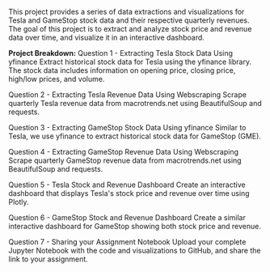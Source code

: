 This project provides a series of data extractions and visualizations for Tesla and GameStop stock data and their respective quarterly revenues. The goal of this project is to extract and analyze stock price and revenue data over time, and visualize it in an interactive dashboard.

**Project Breakdown:**
Question 1 - Extracting Tesla Stock Data Using yfinance
Extract historical stock data for Tesla using the yfinance library. The stock data includes information on opening price, closing price, high/low prices, and volume.

Question 2 - Extracting Tesla Revenue Data Using Webscraping
Scrape quarterly Tesla revenue data from macrotrends.net using BeautifulSoup and requests.

Question 3 - Extracting GameStop Stock Data Using yfinance
Similar to Tesla, we use yfinance to extract historical stock data for GameStop (GME).

Question 4 - Extracting GameStop Revenue Data Using Webscraping
Scrape quarterly GameStop revenue data from macrotrends.net using BeautifulSoup and requests.

Question 5 - Tesla Stock and Revenue Dashboard
Create an interactive dashboard that displays Tesla's stock price and revenue over time using Plotly.

Question 6 - GameStop Stock and Revenue Dashboard
Create a similar interactive dashboard for GameStop showing both stock price and revenue.

Question 7 - Sharing your Assignment Notebook
Upload your complete Jupyter Notebook with the code and visualizations to GitHub, and share the link to your assignment.
